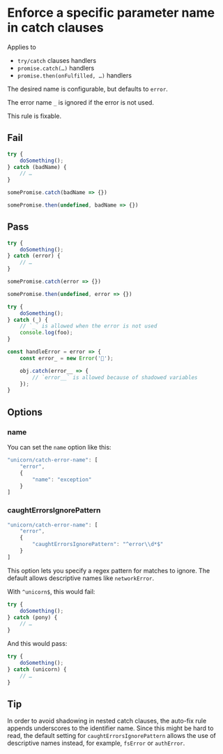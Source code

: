 # Enforce a specific parameter name in catch clauses

Applies to

- `try/catch` clauses handlers
- `promise.catch(…)` handlers
- `promise.then(onFulfilled, …)` handlers

The desired name is configurable, but defaults to `error`.

The error name `_` is ignored if the error is not used.

This rule is fixable.

## Fail

```js
try {
	doSomething();
} catch (badName) {
	// …
}
```

```js
somePromise.catch(badName => {})
```

```js
somePromise.then(undefined, badName => {})
```

## Pass

```js
try {
	doSomething();
} catch (error) {
	// …
}
```

```js
somePromise.catch(error => {})
```

```js
somePromise.then(undefined, error => {})
```

```js
try {
	doSomething();
} catch (_) {
	// `_` is allowed when the error is not used
	console.log(foo);
}
```

```js
const handleError = error => {
	const error_ = new Error('🦄');

	obj.catch(error__ => {
		// `error__` is allowed because of shadowed variables
	});
}
```

## Options

### name

You can set the `name` option like this:

```js
"unicorn/catch-error-name": [
	"error",
	{
		"name": "exception"
	}
]
```

### caughtErrorsIgnorePattern

```js
"unicorn/catch-error-name": [
	"error",
	{
		"caughtErrorsIgnorePattern": "^error\\d*$"
	}
]
```

This option lets you specify a regex pattern for matches to ignore. The default allows descriptive names like `networkError`.

With `^unicorn$`, this would fail:

```js
try {
	doSomething();
} catch (pony) {
	// …
}
```

And this would pass:

```js
try {
	doSomething();
} catch (unicorn) {
	// …
}
```

## Tip

In order to avoid shadowing in nested catch clauses, the auto-fix rule appends underscores to the identifier name. Since this might be hard to read, the default setting for `caughtErrorsIgnorePattern` allows the use of descriptive names instead, for example, `fsError` or `authError`.
